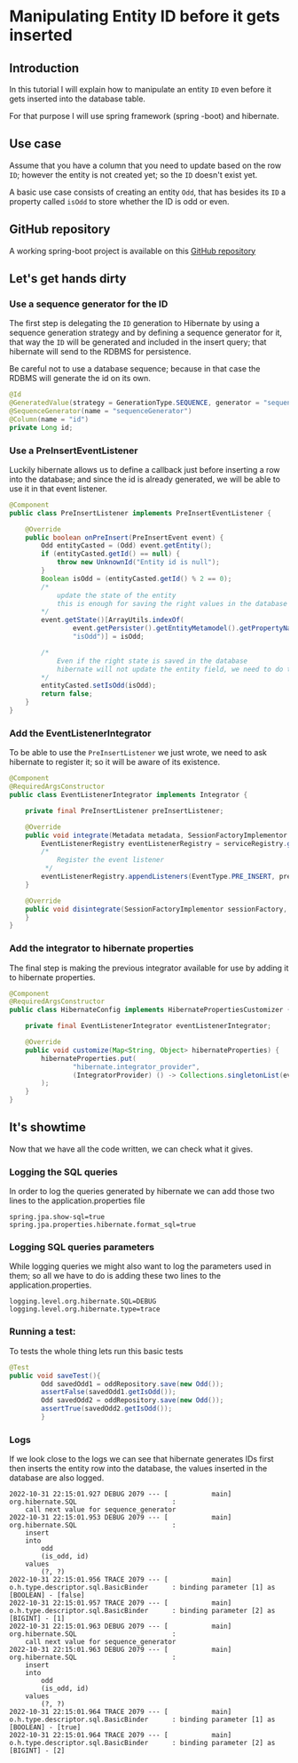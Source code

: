 #   Manipulating Entity ID before it gets inserted
##  Introduction
In this tutorial I will explain how to manipulate an entity ``ID`` even before it gets inserted into the database table.

For that purpose I will use spring framework (spring -boot) and hibernate.
##  Use case
Assume that you have a column that you need to update based on the row ``ID``; however the entity is not created yet; so the ``ID`` doesn't exist yet.

A basic use case consists of creating an entity ``Odd``, that has besides its ``ID`` a property called ``isOdd`` to store whether the ID is odd or even.
##  GitHub repository
A working spring-boot project is available on this [GitHub repository](https://github.com/Ibrahimhammani/id-before-insert/)
##  Let's get hands dirty
### Use a sequence generator for the ID
The first step is delegating the  ``ID`` generation to Hibernate by using a sequence generation strategy and by defining a sequence generator for it, that way the ``ID``  will be generated and included in the insert query; that hibernate will send to the RDBMS for persistence.

Be careful not to use a database sequence; because in that case the RDBMS will generate the id on its own.

```java
@Id
@GeneratedValue(strategy = GenerationType.SEQUENCE, generator = "sequenceGenerator")
@SequenceGenerator(name = "sequenceGenerator")
@Column(name = "id")
private Long id;
```
### Use a PreInsertEventListener
Luckily hibernate allows us to define a callback just before inserting a row into the database; and since the id is already generated, we will be able to use it in that event listener.

```java
@Component
public class PreInsertListener implements PreInsertEventListener {

    @Override
    public boolean onPreInsert(PreInsertEvent event) {
        Odd entityCasted = (Odd) event.getEntity();
        if (entityCasted.getId() == null) {
            throw new UnknownId("Entity id is null");
        }
        Boolean isOdd = (entityCasted.getId() % 2 == 0);
        /*
            update the state of the entity
            this is enough for saving the right values in the database
        */
        event.getState()[ArrayUtils.indexOf(
                event.getPersister().getEntityMetamodel().getPropertyNames(),
                "isOdd")] = isOdd;

        /*
            Even if the right state is saved in the database
            hibernate will not update the entity field, we need to do this by ourselves
        */
        entityCasted.setIsOdd(isOdd);
        return false;
    }
}
```

### Add the EventListenerIntegrator
To be able to use the ``PreInsertListener`` we just wrote, we need to ask hibernate to register it; so it will be aware of its existence.

```java
@Component
@RequiredArgsConstructor
public class EventListenerIntegrator implements Integrator {

    private final PreInsertListener preInsertListener;

    @Override
    public void integrate(Metadata metadata, SessionFactoryImplementor sessionFactory, SessionFactoryServiceRegistry serviceRegistry) {
        EventListenerRegistry eventListenerRegistry = serviceRegistry.getService(EventListenerRegistry.class);
        /*
            Register the event listener
         */
        eventListenerRegistry.appendListeners(EventType.PRE_INSERT, preInsertListener);
    }

    @Override
    public void disintegrate(SessionFactoryImplementor sessionFactory, SessionFactoryServiceRegistry serviceRegistry) {
    }
}
```

### Add the integrator to hibernate properties
The final step is making the previous integrator available for use by adding it to hibernate properties.

```java
@Component
@RequiredArgsConstructor
public class HibernateConfig implements HibernatePropertiesCustomizer {

    private final EventListenerIntegrator eventListenerIntegrator;

    @Override
    public void customize(Map<String, Object> hibernateProperties) {
        hibernateProperties.put(
                "hibernate.integrator_provider",
                (IntegratorProvider) () -> Collections.singletonList(eventListenerIntegrator)
        );
    }
}
```

##  It's showtime
Now that we have all the code written, we can check what it gives.
### Logging the SQL queries
In order to log the queries generated by hibernate we can add those two lines to the application.properties file
```properties
spring.jpa.show-sql=true
spring.jpa.properties.hibernate.format_sql=true
```
### Logging SQL queries parameters
While logging queries we might also want to log the parameters used in them; so all we have to do is adding these two lines to the application.properties.
```properties
logging.level.org.hibernate.SQL=DEBUG
logging.level.org.hibernate.type=trace
```
### Running a test:
To tests the whole thing lets run this basic tests

```java
@Test
public void saveTest(){
        Odd savedOdd1 = oddRepository.save(new Odd());
        assertFalse(savedOdd1.getIsOdd());
        Odd savedOdd2 = oddRepository.save(new Odd());
        assertTrue(savedOdd2.getIsOdd());
        }
```

### Logs

If we look close to the logs we can see that hibernate generates IDs first then inserts the entity row into the database, the values inserted in the database are also logged.
```log
2022-10-31 22:15:01.927 DEBUG 2079 --- [           main] org.hibernate.SQL                        : 
    call next value for sequence_generator
2022-10-31 22:15:01.953 DEBUG 2079 --- [           main] org.hibernate.SQL                        : 
    insert 
    into
        odd
        (is_odd, id) 
    values
        (?, ?)
2022-10-31 22:15:01.956 TRACE 2079 --- [           main] o.h.type.descriptor.sql.BasicBinder      : binding parameter [1] as [BOOLEAN] - [false]
2022-10-31 22:15:01.957 TRACE 2079 --- [           main] o.h.type.descriptor.sql.BasicBinder      : binding parameter [2] as [BIGINT] - [1]
2022-10-31 22:15:01.963 DEBUG 2079 --- [           main] org.hibernate.SQL                        : 
    call next value for sequence_generator
2022-10-31 22:15:01.963 DEBUG 2079 --- [           main] org.hibernate.SQL                        : 
    insert 
    into
        odd
        (is_odd, id) 
    values
        (?, ?)
2022-10-31 22:15:01.964 TRACE 2079 --- [           main] o.h.type.descriptor.sql.BasicBinder      : binding parameter [1] as [BOOLEAN] - [true]
2022-10-31 22:15:01.964 TRACE 2079 --- [           main] o.h.type.descriptor.sql.BasicBinder      : binding parameter [2] as [BIGINT] - [2]
```


